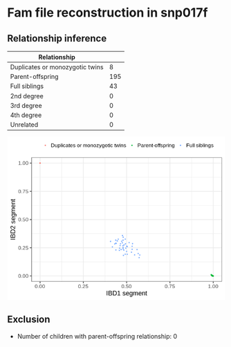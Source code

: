 # Fam file reconstruction in snp017f
## Relationship inference
| Relationship |   |
| ------------ | - |
| Duplicates or monozygotic twins| 8 |
| Parent-offspring| 195 |
| Full siblings| 43 |
| 2nd degree| 0 |
| 3rd degree| 0 |
| 4th degree| 0 |
| Unrelated| 0 |

![](fam_reconstruction/ibd_plot.png)
## Exclusion
- Number of children with parent-offspring relationship: 0

